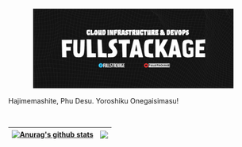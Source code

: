 
<p align="center"><a href="https://www.youtube.com/c/FullstacKAGE"><img width="80%" src="./assets/github_profile_banner.jpg" /></a></p>

Hajimemashite, Phu Desu. Yoroshiku Onegaisimasu!

<br />

| <a href="https://www.youtube.com/c/FullstacKAGE"><img align="center" src="https://github-readme-stats.vercel.app/api?username=p-le&show_icons=true&theme=algolia" alt="Anurag's github stats" /></a> | <a href="https://www.youtube.com/c/FullstacKAGE"><img align="center" src="https://github-readme-stats.vercel.app/api/top-langs/?username=p-le&layout=compact" /></a> |
| ------------- | ------------- |